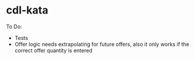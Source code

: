 # cdl-kata

To Do: 
* Tests
* Offer logic needs extrapolating for future offers, also it only works if the correct offer quantity is entered
